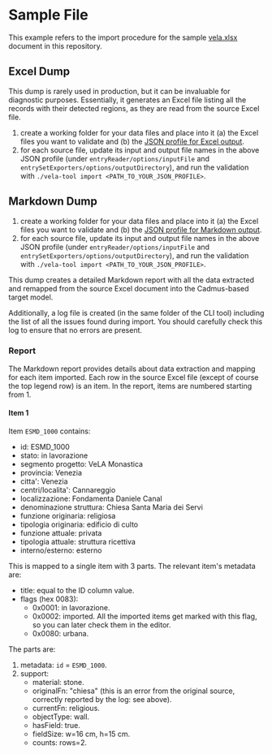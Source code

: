 # Sample File

This example refers to the import procedure for the sample [vela.xlsx](../vela.xlsx) document in this repository.

## Excel Dump

This dump is rarely used in production, but it can be invaluable for diagnostic purposes. Essentially, it generates an Excel file listing all the records with their detected regions, as they are read from the source Excel file.

1. create a working folder for your data files and place into it (a) the Excel files you want to validate and (b) the [JSON profile for Excel output](../vela-tool/Assets/Dump-xlsx.json).
2. for each source file, update its input and output file names in the above JSON profile (under `entryReader/options/inputFile` and `entrySetExporters/options/outputDirectory`), and run the validation with `./vela-tool import <PATH_TO_YOUR_JSON_PROFILE>`.

## Markdown Dump

1. create a working folder for your data files and place into it (a) the Excel files you want to validate and (b) the [JSON profile for Markdown output](../vela-tool/Assets/Dump-md.json).
2. for each source file, update its input and output file names in the above JSON profile (under `entryReader/options/inputFile` and `entrySetExporters/options/outputDirectory`), and run the validation with `./vela-tool import <PATH_TO_YOUR_JSON_PROFILE>`.

This dump creates a detailed Markdown report with all the data extracted and remapped from the source Excel document into the Cadmus-based target model.

Additionally, a log file is created (in the same folder of the CLI tool) including the list of all the issues found during import. You should carefully check this log to ensure that no errors are present.

### Report

The Markdown report provides details about data extraction and mapping for each item imported. Each row in the source Excel file (except of course the top legend row) is an item. In the report, items are numbered starting from 1.

#### Item 1

Item `ESMD_1000` contains:

- id: ESMD_1000
- stato: in lavorazione
- segmento progetto: VeLA Monastica
- provincia: Venezia
- citta': Venezia
- centri/localita': Cannareggio
- localizzazione: Fondamenta Daniele Canal
- denominazione struttura: Chiesa Santa Maria dei Servi
- funzione originaria: religiosa
- tipologia originaria: edificio di culto
- funzione attuale: privata
- tipologia attuale: struttura ricettiva
- interno/esterno: esterno

This is mapped to a single item with 3 parts. The relevant item's metadata are:

- title: equal to the ID column value.
- flags (hex 0083):
  - 0x0001: in lavorazione.
  - 0x0002: imported. All the imported items get marked with this flag, so you can later check them in the editor.
  - 0x0080: urbana.

The parts are:

1. metadata: `id` = `ESMD_1000`.
2. support:
     - material: stone.
     - originalFn: "chiesa" (this is an error from the original source, correctly reported by the log: see above).
     - currentFn: religious.
     - objectType: wall.
     - hasField: true.
     - fieldSize: w=16 cm, h=15 cm.
     - counts: rows=2.
